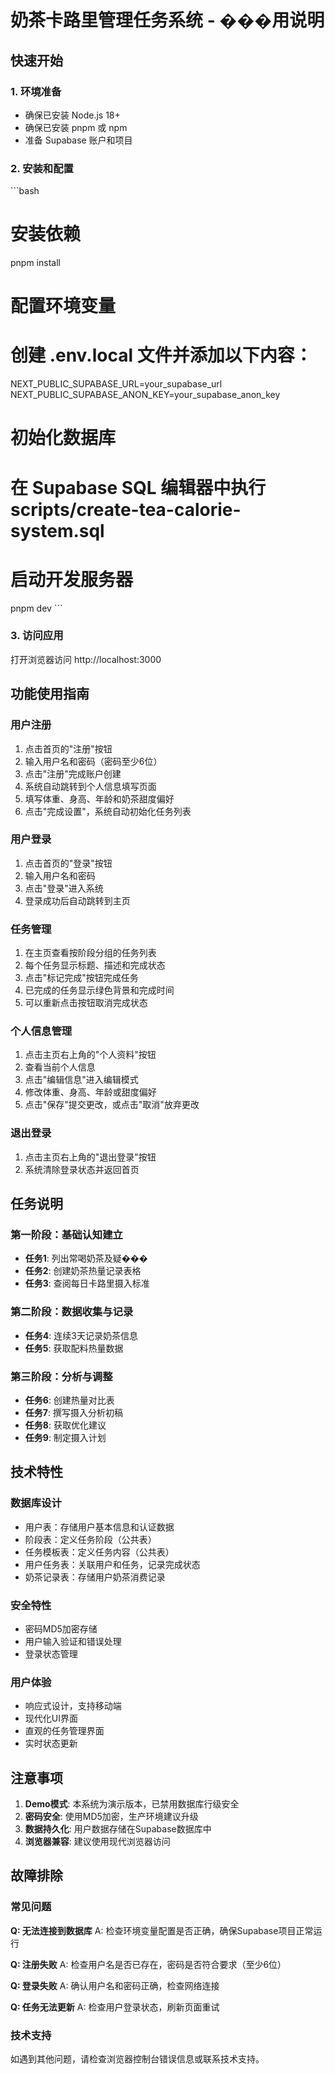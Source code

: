 # 奶茶卡路里管理任务系统 - ���用说明

## 快速开始

### 1. 环境准备
- 确保已安装 Node.js 18+
- 确保已安装 pnpm 或 npm
- 准备 Supabase 账户和项目

### 2. 安装和配置
\`\`\`bash
# 安装依赖
pnpm install

# 配置环境变量
# 创建 .env.local 文件并添加以下内容：
NEXT_PUBLIC_SUPABASE_URL=your_supabase_url
NEXT_PUBLIC_SUPABASE_ANON_KEY=your_supabase_anon_key

# 初始化数据库
# 在 Supabase SQL 编辑器中执行 scripts/create-tea-calorie-system.sql

# 启动开发服务器
pnpm dev
\`\`\`

### 3. 访问应用
打开浏览器访问 http://localhost:3000

## 功能使用指南

### 用户注册
1. 点击首页的"注册"按钮
2. 输入用户名和密码（密码至少6位）
3. 点击"注册"完成账户创建
4. 系统自动跳转到个人信息填写页面
5. 填写体重、身高、年龄和奶茶甜度偏好
6. 点击"完成设置"，系统自动初始化任务列表

### 用户登录
1. 点击首页的"登录"按钮
2. 输入用户名和密码
3. 点击"登录"进入系统
4. 登录成功后自动跳转到主页

### 任务管理
1. 在主页查看按阶段分组的任务列表
2. 每个任务显示标题、描述和完成状态
3. 点击"标记完成"按钮完成任务
4. 已完成的任务显示绿色背景和完成时间
5. 可以重新点击按钮取消完成状态

### 个人信息管理
1. 点击主页右上角的"个人资料"按钮
2. 查看当前个人信息
3. 点击"编辑信息"进入编辑模式
4. 修改体重、身高、年龄或甜度偏好
5. 点击"保存"提交更改，或点击"取消"放弃更改

### 退出登录
1. 点击主页右上角的"退出登录"按钮
2. 系统清除登录状态并返回首页

## 任务说明

### 第一阶段：基础认知建立
- **任务1**: 列出常喝奶茶及疑���
- **任务2**: 创建奶茶热量记录表格  
- **任务3**: 查阅每日卡路里摄入标准

### 第二阶段：数据收集与记录
- **任务4**: 连续3天记录奶茶信息
- **任务5**: 获取配料热量数据

### 第三阶段：分析与调整
- **任务6**: 创建热量对比表
- **任务7**: 撰写摄入分析初稿
- **任务8**: 获取优化建议
- **任务9**: 制定摄入计划

## 技术特性

### 数据库设计
- 用户表：存储用户基本信息和认证数据
- 阶段表：定义任务阶段（公共表）
- 任务模板表：定义任务内容（公共表）
- 用户任务表：关联用户和任务，记录完成状态
- 奶茶记录表：存储用户奶茶消费记录

### 安全特性
- 密码MD5加密存储
- 用户输入验证和错误处理
- 登录状态管理

### 用户体验
- 响应式设计，支持移动端
- 现代化UI界面
- 直观的任务管理界面
- 实时状态更新

## 注意事项

1. **Demo模式**: 本系统为演示版本，已禁用数据库行级安全
2. **密码安全**: 使用MD5加密，生产环境建议升级
3. **数据持久化**: 用户数据存储在Supabase数据库中
4. **浏览器兼容**: 建议使用现代浏览器访问

## 故障排除

### 常见问题

**Q: 无法连接到数据库**
A: 检查环境变量配置是否正确，确保Supabase项目正常运行

**Q: 注册失败**
A: 检查用户名是否已存在，密码是否符合要求（至少6位）

**Q: 登录失败**
A: 确认用户名和密码正确，检查网络连接

**Q: 任务无法更新**
A: 检查用户登录状态，刷新页面重试

### 技术支持
如遇到其他问题，请检查浏览器控制台错误信息或联系技术支持。
